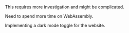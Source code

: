 This requires more investigation and might be complicated.

Need to spend more time on WebAssembly.

Implementing a dark mode toggle for the website.